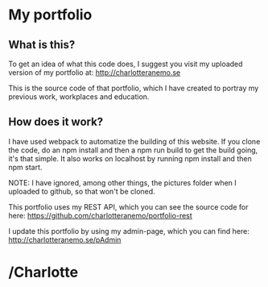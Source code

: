 # My portfolio

## What is this?

To get an idea of what this code does, I suggest you visit my uploaded version of my portfolio at: http://charlotteranemo.se

This is the source code of that portfolio, which I have created to portray my previous work, workplaces and education.

## How does it work?

I have used webpack to automatize the building of this website. If you clone the code, do an npm install and then a npm run build to get the build going, it's that simple. It also works on localhost by running npm install and then npm start.

NOTE: I have ignored, among other things, the pictures folder when I uploaded to github, so that won't be cloned.

This portfolio uses my REST API, which you can see the source code for here: https://github.com/charlotteranemo/portfolio-rest

I update this portfolio by using my admin-page, which you can find here: http://charlotteranemo.se/pAdmin

# /Charlotte
